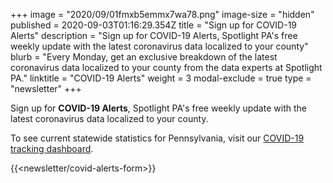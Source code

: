 +++
image = "2020/09/01fmxb5emmx7wa78.png"
image-size = "hidden"
published = 2020-09-03T01:16:29.354Z
title = "Sign up for COVID-19 Alerts"
description = "Sign up for COVID-19 Alerts, Spotlight PA's free weekly update with the latest coronavirus data localized to your county"
blurb = "Every Monday, get an exclusive breakdown of the latest coronavirus data localized to your county from the data experts at Spotlight PA."
linktitle = "COVID-19 Alerts"
weight = 3
modal-exclude = true
type = "newsletter"
+++

Sign up for **COVID-19 Alerts**, Spotlight PA's free weekly update with the latest coronavirus data localized to your county.

To see current statewide statistics for Pennsylvania, visit our [COVID-19 tracking dashboard](/news/2020/03/pa-coronavirus-updates-cases-map-live-tracker/).

{{<newsletter/covid-alerts-form>}}
